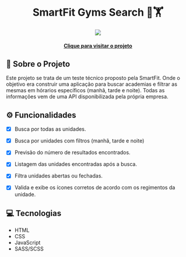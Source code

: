 <div align="center">
	<h1>SmartFit Gyms Search 💪🏋️</h1>
  <img src="https://github.com/user-attachments/assets/59e3825d-e05e-4e15-898f-ef7c602a0a29">
  <h4 align="center"><a href="https://smarfit-gyms-search.vercel.app/">Clique para visitar o projeto</a></h4>
</div>

<h2>📖 Sobre o Projeto</h2>
<p>
  Este projeto se trata de um teste técnico proposto pela SmartFit. Onde o objetivo era construir uma aplicação para buscar academias e filtrar as mesmas em hórarios específicos (manhã, tarde e noite). 
  Todas as informações vem de uma API disponibilizada pela própria empresa.
</p>

<h2>⚙️ Funcionalidades</h2>

  - [x] Busca por todas as unidades.
  - [x] Busca por unidades com filtros (manhã, tarde e noite)
  - [x] Previsão do número de resultados encontrados.
  - [x] Listagem das unidades encontradas após a busca.
  - [x] Filtra unidades abertas ou fechadas.
  - [x] Valida e exibe os ícones corretos de acordo com os regimentos da unidade.


<h2>💻 Tecnologias</h2>
<ul>
  <li>HTML</li>
  <li>CSS</li>
  <li>JavaScript</li>
  <li>SASS/SCSS</li>
</ul>
